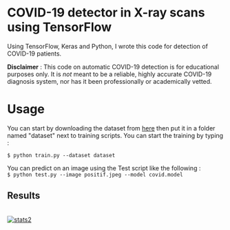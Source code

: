 # COVID-19 detector in X-ray scans using TensorFlow

Using TensorFlow, Keras and Python, I wrote this code for detection of COVID-19 patients.

**Disclaimer** : This code on automatic COVID-19 detection is for educational purposes only. It is _not_ meant to be a reliable, highly accurate COVID-19 diagnosis system, nor has it been professionally or academically vetted.
# Usage

You can start by downloading the dataset from [here](https://github.com/zakblack/coviddataset) then put it in a folder named "dataset" next to training scripts.
You can start the training by typing :

`$ python train.py --dataset dataset`

You can predict on an image using the Test script like the following :
<br>
`$ python test.py --image positif.jpeg --model covid.model` 

## Results

<br>
<a href="https://zakaria.tech/"><img src="https://i.ibb.co/gWdLhnY/stats2.png" alt="stats2" border="0"></a>
